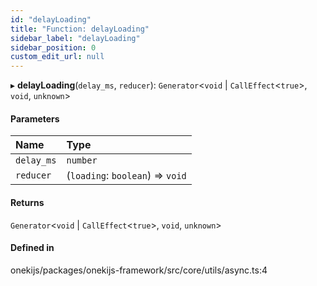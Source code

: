 ```yaml
---
id: "delayLoading"
title: "Function: delayLoading"
sidebar_label: "delayLoading"
sidebar_position: 0
custom_edit_url: null
---
```


▸ **delayLoading**(`delay_ms`, `reducer`): `Generator`<`void` \| `CallEffect`<``true``\>, `void`, `unknown`\>

#### Parameters

| Name | Type |
| :------ | :------ |
| `delay_ms` | `number` |
| `reducer` | (`loading`: `boolean`) => `void` |

#### Returns

`Generator`<`void` \| `CallEffect`<``true``\>, `void`, `unknown`\>

#### Defined in

onekijs/packages/onekijs-framework/src/core/utils/async.ts:4
